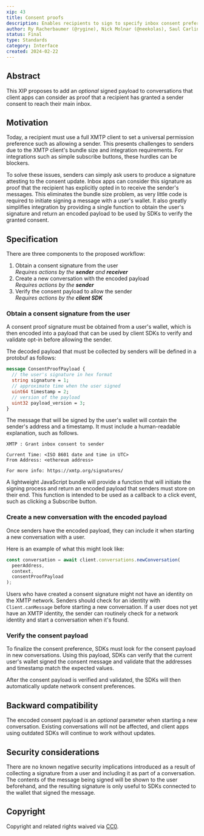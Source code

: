 ```yaml
---
xip: 43
title: Consent proofs
description: Enables recipients to sign to specify inbox consent preferences
author: Ry Racherbaumer (@rygine), Nick Molnar (@neekolas), Saul Carlin (@saulmc)
status: Final
type: Standards
category: Interface
created: 2024-02-22
---
```


## Abstract

This XIP proposes to add an _optional_ signed payload to conversations that client apps can consider as proof that a recipient has granted a sender consent to reach their main inbox.

## Motivation

Today, a recipient must use a full XMTP client to set a universal permission preference such as allowing a sender. This presents challenges to senders due to the XMTP client's bundle size and integration requirements. For integrations such as simple subscribe buttons, these hurdles can be blockers.

To solve these issues, senders can simply ask users to produce a signature attesting to the consent update. Inbox apps can consider this signature as proof that the recipient has explicitly opted in to receive the sender's messages. This eliminates the bundle size problem, as very little code is required to initiate signing a message with a user's wallet. It also greatly simplifies integration by providing a single function to obtain the user's signature and return an encoded payload to be used by SDKs to verify the granted consent.

## Specification

There are three components to the proposed workflow:

1. Obtain a consent signature from the user  
   _Requires actions by the **sender** and **receiver**_
2. Create a new conversation with the encoded payload  
   _Requires actions by the **sender**_
3. Verify the consent payload to allow the sender  
   _Requires actions by the **client SDK**_

### Obtain a consent signature from the user

A consent proof signature must be obtained from a user's wallet, which is then encoded into a payload that can be used by client SDKs to verify and validate opt-in before allowing the sender.

The decoded payload that must be collected by senders will be defined in a protobuf as follows:

```protobuf
message ConsentProofPayload {
  // the user's signature in hex format
  string signature = 1;
  // approximate time when the user signed
  uint64 timestamp = 2;
  // version of the payload
  uint32 payload_version = 3;
}
```

The message that will be signed by the user's wallet will contain the sender's address and a timestamp. It must include a human-readable explanation, such as follows.

```text
XMTP : Grant inbox consent to sender

Current Time: <ISO 8601 date and time in UTC>
From Address: <ethereum address>

For more info: https://xmtp.org/signatures/
```

A lightweight JavaScript bundle will provide a function that will initiate the signing process and return an encoded payload that senders must store on their end. This function is intended to be used as a callback to a click event, such as clicking a Subscribe button.

### Create a new conversation with the encoded payload

Once senders have the encoded payload, they can include it when starting a new conversation with a user.

Here is an example of what this might look like:

```ts
const conversation = await client.conversations.newConversation(
  peerAddress,
  context,
  consentProofPayload
);
```

Users who have created a consent signature might not have an identity on the XMTP network. Senders should check for an identity with `Client.canMessage` before starting a new conversation. If a user does not yet have an XMTP identity, the sender can routinely check for a network identity and start a conversation when it's found.

### Verify the consent payload

To finalize the consent preference, SDKs must look for the consent payload in new conversations. Using this payload, SDKs can verify that the current user's wallet signed the consent message and validate that the addresses and timestamp match the expected values.

After the consent payload is verified and validated, the SDKs will then automatically update network consent preferences.

## Backward compatibility

The encoded consent payload is an _optional_ parameter when starting a new conversation. Existing conversations will not be affected, and client apps using outdated SDKs will continue to work without updates.

## Security considerations

There are no known negative security implications introduced as a result of collecting a signature from a user and including it as part of a conversation. The contents of the message being signed will be shown to the user beforehand, and the resulting signature is only useful to SDKs connected to the wallet that signed the message.

## Copyright

Copyright and related rights waived via [CC0](https://creativecommons.org/publicdomain/zero/1.0/).
